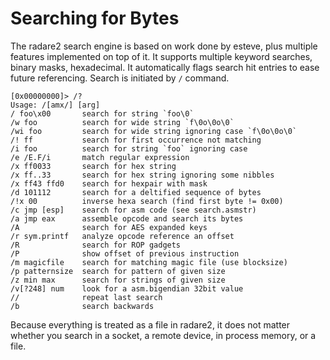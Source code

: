 # Searching for Bytes

The radare2 search engine is based on work done by esteve, plus multiple features implemented on top of it. It supports multiple keyword searches, binary masks, hexadecimal. It automatically flags search hit entries to ease future referencing.
Search is initiated by `/` command.

    [0x00000000]> /?
    Usage: /[amx/] [arg]
    / foo\x00       search for string `foo\0`
    /w foo          search for wide string `f\0o\0o\0`
    /wi foo         search for wide string ignoring case `f\0o\0o\0`
    /! ff           search for first occurrence not matching
    /i foo          search for string `foo` ignoring case
    /e /E.F/i       match regular expression
    /x ff0033       search for hex string
    /x ff..33       search for hex string ignoring some nibbles
    /x ff43 ffd0    search for hexpair with mask
    /d 101112       search for a deltified sequence of bytes
    /!x 00          inverse hexa search (find first byte != 0x00)
    /c jmp [esp]    search for asm code (see search.asmstr)
    /a jmp eax      assemble opcode and search its bytes
    /A              search for AES expanded keys
    /r sym.printf   analyze opcode reference an offset
    /R              search for ROP gadgets
    /P              show offset of previous instruction
    /m magicfile    search for matching magic file (use blocksize)
    /p patternsize  search for pattern of given size
    /z min max      search for strings of given size
    /v[?248] num    look for a asm.bigendian 32bit value
    //              repeat last search
    /b              search backwards

Because everything is treated as a file in radare2, it does not matter whether you search in a socket, a remote device, in  process memory, or a file.
